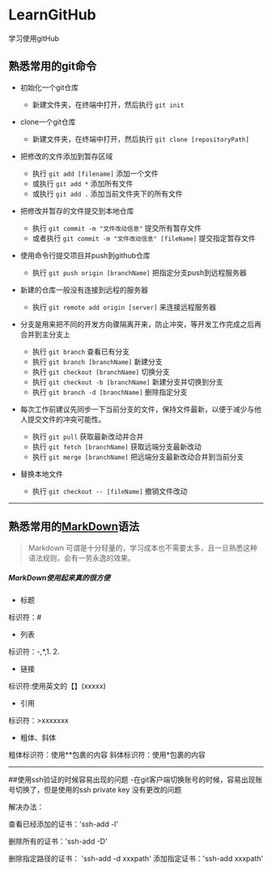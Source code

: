 # LearnGitHub
学习使用gitHub

## 熟悉常用的git命令

* 初始化一个git仓库

	- 新建文件夹，在终端中打开，然后执行 `git init`
	
* clone一个git仓库

	- 新建文件夹，在终端中打开，然后执行 `git clone [repositoryPath]` 
	
* 把修改的文件添加到暂存区域
	
	- 执行 `git add [filename]` 添加一个文件
	- 或执行 `git add *` 添加所有文件
	- 或执行 `git add .` 添加当前文件夹下的所有文件

* 把修改并暂存的文件提交到本地仓库

	- 执行 `git commit -m "文件改动信息"`	提交所有暂存文件
	- 或者执行 `git commit -m "文件改动信息" [fileName]` 提交指定暂存文件

* 使用命令行提交项目并push到github仓库
 
	- 执行 `git push origin [branchName]` 把指定分支push到远程服务器

* 新建的仓库一般没有连接到远程的服务器

	- 执行 `git remote add origin [server]` 来连接远程服务器

* 分支是用来把不同的开发方向骤隔离开来，防止冲突，等开发工作完成之后再合并到主分支上
	
	- 执行 `git branch` 查看已有分支
	- 执行 `git branch [branchName]` 新建分支
	- 执行 `git checkout [branchName]` 切换分支
	- 执行 `git checkout -b [branchName]` 新建分支并切换到分支
	- 执行 `git branch -d [branchName]` 删除指定分支
	

* 每次工作前建议先同步一下当前分支的文件，保持文件最新，以便于减少与他人提交文件的冲突可能性。
	
	- 执行 `git pull` 获取最新改动并合并
	- 执行 `git fetch [branchName]` 获取远端分支最新改动
	- 执行 `git merge [branchName]` 把远端分支最新改动合并到当前分支
	
* 替换本地文件
	- 执行 `git checkout -- [fileName]` 撤销文件改动



***

## 熟悉常用的[MarkDown](http://www.jianshu.com/p/1e402922ee32/)语法
> Markdown 可谓是十分轻量的，学习成本也不需要太多，且一旦熟悉这种语法规则，会有一劳永逸的效果。

##### **MarkDown使用起来真的很方便**

* 标题

标识符：#

* 列表

标识符：-,*,1. 2. 

* 链接

标识符:使用英文的【】(xxxxx)

* 引用

标识符：>xxxxxxx

* 粗体、斜体

粗体标识符：使用**包裹的内容
斜体标识符：使用*包裹的内容

***
##使用ssh验证的时候容易出现的问题
-在git客户端切换账号的时候，容易出现账号切换了，但是使用的ssh private key 没有更改的问题

解决办法：

查看已经添加的证书：'ssh-add -l'

删除所有的证书：'ssh-add -D'

删除指定路径的证书： 'ssh-add -d xxxpath'
添加指定证书：'ssh-add xxxpath'

